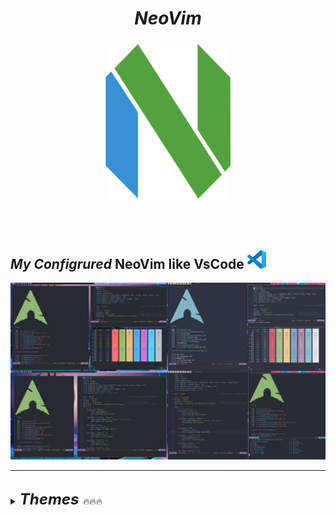 <div align="center">
  <h1><i><b>NeoVim</b></i></h1>
</div>


###

<div align="center">
<img src="./.screenshots/neovim-mark-flat.png"
     height=250
     width=200
     alt="NeoVim icon"
/>
</div>

<br> </br>

## _**My Configrured**_ NeoVim like VsCode <img height=30  src="./.screenshots/vscode.jpg"/> 

![vim_pics](.screenshots/My_POST.png)


--- 


<br>

<details>
<summary> <font size="5"><i><b>Themes</b></i> </font>🔥🔥🔥 </summary>

<details>


 <summary> • ONE DARK </summary>

![One dark](./.screenshots/colorscripts_awesome_vim.png)
</details>

<details>
 <summary> • NORD </summary>

![Nord](./.screenshots/Nvim_Nord_Setup.png)
</details>

<details>
 <summary> • VS CODE DARK+ </summary>

![nvcode](./.screenshots/nvcode.png)
</details>

<details>
 <summary> • MATERIAL </summary>


![material](./.screenshots/nvim_material.png)

</details>
</details>

